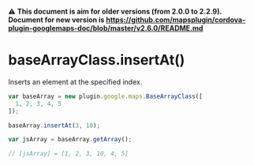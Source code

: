 :warning: **This document is aim for older versions (from 2.0.0 to 2.2.9).
Document for new version is https://github.com/mapsplugin/cordova-plugin-googlemaps-doc/blob/master/v2.6.0/README.md**

# baseArrayClass.insertAt()

Inserts an element at the specified index.

```js
var baseArray = new plugin.google.maps.BaseArrayClass([
  1, 2, 3, 4, 5
]);

baseArray.insertAt(3, 10);

var jsArray = baseArray.getArray();

// [jsArray] = [1, 2, 3, 10, 4, 5]
```
